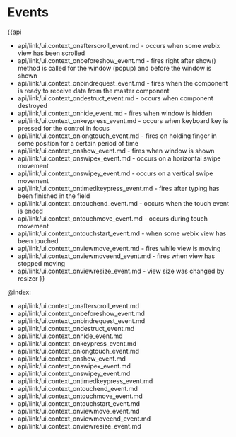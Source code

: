Events
=======

{{api
- api/link/ui.context_onafterscroll_event.md - occurs when some webix view has been scrolled
- api/link/ui.context_onbeforeshow_event.md - fires right after show() method is called for the window (popup) and before the window is shown
- api/link/ui.context_onbindrequest_event.md - fires when the component is ready to receive data from the master component
- api/link/ui.context_ondestruct_event.md - occurs when component destroyed
- api/link/ui.context_onhide_event.md - fires when window is hidden
- api/link/ui.context_onkeypress_event.md - occurs when keyboard key is pressed for the control in focus
- api/link/ui.context_onlongtouch_event.md - fires on holding finger in some position for a certain period of time
- api/link/ui.context_onshow_event.md - fires when window is shown
- api/link/ui.context_onswipex_event.md - occurs on a horizontal swipe movement
- api/link/ui.context_onswipey_event.md - occurs on a vertical swipe movement
- api/link/ui.context_ontimedkeypress_event.md - fires after typing has been finished in the field
- api/link/ui.context_ontouchend_event.md - occurs when the touch event is ended
- api/link/ui.context_ontouchmove_event.md - occurs during touch movement
- api/link/ui.context_ontouchstart_event.md - when some webix view has been touched
- api/link/ui.context_onviewmove_event.md - fires while view is moving
- api/link/ui.context_onviewmoveend_event.md - fires when view has stopped moving
- api/link/ui.context_onviewresize_event.md - view size was changed by resizer
}}

@index:
- api/link/ui.context_onafterscroll_event.md
- api/link/ui.context_onbeforeshow_event.md
- api/link/ui.context_onbindrequest_event.md
- api/link/ui.context_ondestruct_event.md
- api/link/ui.context_onhide_event.md
- api/link/ui.context_onkeypress_event.md
- api/link/ui.context_onlongtouch_event.md
- api/link/ui.context_onshow_event.md
- api/link/ui.context_onswipex_event.md
- api/link/ui.context_onswipey_event.md
- api/link/ui.context_ontimedkeypress_event.md
- api/link/ui.context_ontouchend_event.md
- api/link/ui.context_ontouchmove_event.md
- api/link/ui.context_ontouchstart_event.md
- api/link/ui.context_onviewmove_event.md
- api/link/ui.context_onviewmoveend_event.md
- api/link/ui.context_onviewresize_event.md


